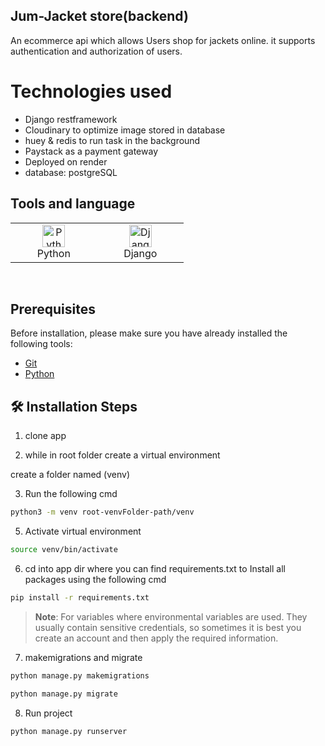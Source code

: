 ## Jum-Jacket store(backend)

An ecommerce api which allows Users shop for jackets online. it supports authentication and authorization of users.

# Technologies used

- Django restframework
- Cloudinary to optimize image stored in database
- huey & redis to run task in the background
- Paystack as a payment gateway
- Deployed on render
- database: postgreSQL

## Tools and language

<table>
	 <tbody>
  <tr>
   <td align="Center" width="25%"> 
 <a href="https://www.python.org/" target="_blank" rel="noreferrer"><img src="https://img.icons8.com/fluency/48/000000/python.png" width="36" height="36" alt="Python" /></a>
    <br>Python
    </td>   
   
   <td align="Center" width="25%">
        <a href="https://www.djangoproject.com/" target="_blank" rel="noreferrer"><img src="https://img.icons8.com/external-tal-revivo-filled-tal-revivo/24/000000/external-django-a-high-level-python-web-framework-that-encourages-rapid-development-logo-filled-tal-revivo.png" width="36" height="36" alt="Django" /></a>
	<br>Django
    </td>   
	  </tr>
</tbody>
  </table>
	
<br>

## Prerequisites

Before installation, please make sure you have already installed the following tools:

- [Git](https://git-scm.com/downloads)
- [Python](https://www.python.org/downloads/)

## 🛠️ Installation Steps

1. clone app

2. while in root folder create a virtual environment

create a folder named (venv)

3. Run the following cmd

```bash
python3 -m venv root-venvFolder-path/venv
```

5. Activate virtual environment

```bash
source venv/bin/activate
```

6. cd into app dir where you can find requirements.txt to Install all packages using the following cmd

```bash
pip install -r requirements.txt
```

> **Note**: For variables where environmental variables are used. They usually contain sensitive credentials, so sometimes it is best you create an account and then apply the required information.

7. makemigrations and migrate

```bash
python manage.py makemigrations
```

```bash
python manage.py migrate
```

8. Run project

```bash
python manage.py runserver
```
